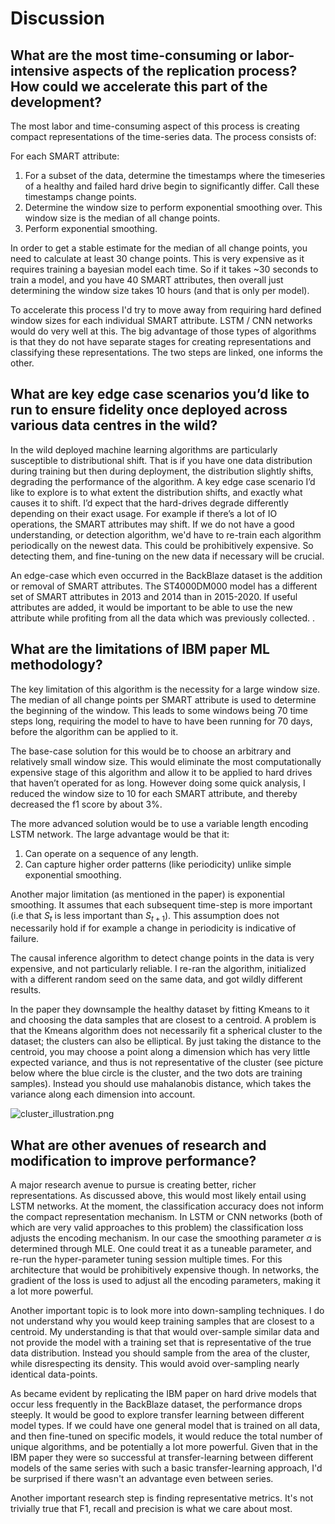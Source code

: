 # Discussion
 
## What are the most time-consuming or labor-intensive aspects of the replication process? How could we accelerate this part of the development?
 
The most labor and time-consuming aspect of this process is creating compact representations of the time-series data. The process consists of:
 
For each SMART attribute:
1. For a subset of the data, determine the timestamps where the timeseries of a healthy and failed hard drive begin to significantly differ. Call these timestamps change points.
2. Determine the window size to perform exponential smoothing over. This window size is the median of all change points.
3. Perform exponential smoothing.
 
In order to get a stable estimate for the median of all change points, you need to calculate at least 30 change points. This is very expensive as it requires training a bayesian model each time. So if it takes ~30 seconds to train a model, and you have 40 SMART attributes, then overall just determining the window size takes 10 hours (and that is only per model).

To accelerate this process I'd try to move away from requiring hard defined window sizes for each individual SMART attribute. LSTM / CNN networks would do very well at this. The big advantage of those types of algorithms is that they do not have separate stages for creating representations and classifying these representations. The two steps are linked, one informs the other. 

 
## What are key edge case scenarios you’d like to run to ensure fidelity once deployed across various data centres in the wild?
 
In the wild deployed machine learning algorithms are particularly susceptible to distributional shift. That is if you have one data distribution during training but then during deployment, the distribution slightly shifts, degrading the performance of the algorithm. A key edge case scenario I’d like to explore is to what extent the distribution shifts, and exactly what causes it to shift. I’d expect that the hard-drives degrade differently depending on their exact usage. For example if there’s a lot of IO operations, the SMART attributes may shift. If we do not have a good understanding, or detection algorithm, we'd have to re-train each algorithm periodically on the newest data. This could be prohibitively expensive. So detecting them, and fine-tuning on the new data if necessary will be crucial.
 
An edge-case which even occurred in the BackBlaze dataset is the addition or removal of SMART attributes. The ST4000DM000 model has a different set of SMART attributes in 2013 and 2014 than in 2015-2020. If useful attributes are added, it would be important to be able to use the new attribute while profiting from all the data which was previously collected. .
 
## What are the limitations of IBM paper ML methodology?
 
The key limitation of this algorithm is the necessity for a large window size. The median of all change points per SMART attribute is used to determine the beginning of the window. This leads to some windows being 70 time steps long, requiring the model to have to have been running for 70 days, before the algorithm can be applied to it.
 
The base-case solution for this would be to choose an arbitrary and relatively small window size. This would eliminate the most computationally expensive stage of this algorithm and allow it to be applied to hard drives that haven’t operated for as long. However doing some quick analysis, I reduced the window size to 10 for each SMART attribute, and thereby decreased the f1 score by about 3%. 
 
The more advanced solution would be to use a variable length encoding LSTM network. The large advantage would be that it:
1. Can operate on a sequence of any length.
2. Can capture higher order patterns (like periodicity) unlike simple exponential smoothing.
 
Another major limitation (as mentioned in the paper) is exponential smoothing. It assumes that each subsequent time-step is more important (i.e that $S_t$ is less important than $S_{t+1}$). This assumption does not necessarily hold if for example a change in periodicity is indicative of failure.
 
The causal inference algorithm to detect change points in the data is very expensive, and not particularly reliable. I re-ran the algorithm, initialized with a different random seed on the same data, and got wildly different results.
 
In the paper they downsample the healthy dataset by fitting Kmeans to it and choosing the data samples that are closest to a centroid. A problem is that the Kmeans algorithm does not necessarily fit a spherical cluster to the dataset; the clusters can also be elliptical. By just taking the distance to the centroid, you may choose a point along a dimension which has very little expected variance, and thus is not representative of the cluster (see picture below where the blue circle is the cluster, and the two dots are training samples). Instead you should use mahalanobis distance, which takes the variance along each dimension into account.
 
![cluster_illustration.png](TODO)
 
## What are other avenues of research and modification to improve performance?
 
A major research avenue to pursue is creating better, richer representations. As discussed above, this would most likely entail using LSTM networks. At the moment, the classification accuracy does not inform the compact representation mechanism. In LSTM or CNN networks (both of which are very valid approaches to this problem) the classification loss adjusts the encoding mechanism. In our case the smoothing parameter $\alpha$ is determined through MLE. One could treat it as a tuneable parameter, and re-run the hyper-parameter tuning session multiple times. For this architecture that would be prohibitively expensive though. In networks, the gradient of the loss is used to adjust all the encoding parameters, making it a lot more powerful.
 
Another important topic is to look more into down-sampling techniques. I do not understand why you would keep training samples that are closest to a centroid. My understanding is that that would over-sample similar data and not provide the model with a training set that is representative of the true data distribution. Instead you should sample from the area of the cluster, while disrespecting its density. This would avoid over-sampling nearly identical data-points.
 
As became evident by replicating the IBM paper on hard drive models that occur less frequently in the BackBlaze dataset, the performance drops steeply. It would be good to explore transfer learning between different model types. If we could have one general model that is trained on all data, and then fine-tuned on specific models, it would reduce the total number of unique algorithms, and be potentially a lot more powerful. Given that in the IBM paper they were so successful at transfer-learning between different models of the same series with such a basic transfer-learning approach, I'd be surprised if there wasn't an advantage even between series.

Another important research step is finding representative metrics. It's not trivially true that F1, recall and precision is what we care about most.